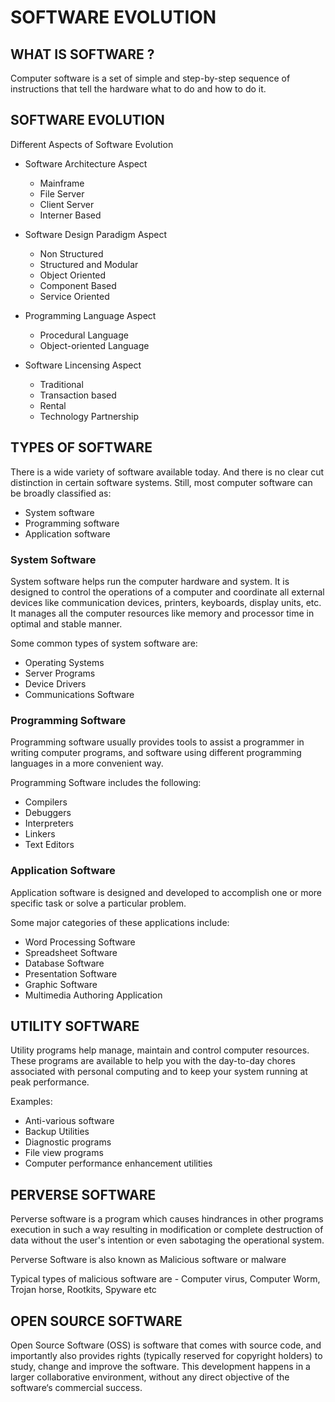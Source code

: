 # SOFTWARE EVOLUTION

## WHAT IS SOFTWARE ?
Computer software is a set of simple and step-by-step sequence of instructions that tell the hardware what to do and how to do it.

## SOFTWARE EVOLUTION

Different Aspects of Software Evolution
- Software Architecture Aspect
    - Mainframe
    - File Server
    - Client Server
    - Interner Based

- Software Design Paradigm Aspect
    - Non Structured
    - Structured and Modular
    - Object Oriented
    - Component Based
    - Service Oriented

- Programming Language Aspect
    - Procedural Language
    - Object-oriented Language

- Software Lincensing Aspect
    - Traditional
    - Transaction based
    - Rental
    - Technology Partnership

## TYPES OF SOFTWARE
There is a wide variety of software available today. And there is no clear cut distinction in certain software systems. Still, most computer software can be broadly classified as:
- System software
- Programming software
- Application software

### System Software
System software helps run the computer hardware and system. It is designed to control the operations of a computer and coordinate all external devices like communication devices, printers, keyboards, display units, etc. It manages all the computer resources like memory and processor time in optimal and stable manner.

Some common types of system software are:
- Operating Systems
- Server Programs
- Device Drivers
- Communications Software

### Programming Software
Programming software usually provides tools to assist a programmer in writing computer programs, and software using different programming languages in a more convenient way.

Programming Software includes the following:
- Compilers
- Debuggers
- Interpreters
- Linkers
- Text Editors

### Application Software
Application software is designed and developed to accomplish one or more specific task or solve a particular problem.

Some major categories of these applications include:
- Word Processing Software
- Spreadsheet Software
- Database Software
- Presentation Software
- Graphic Software
- Multimedia Authoring Application

## UTILITY SOFTWARE
Utility programs help manage, maintain and control computer resources. These programs are available to help you with the day-to-day chores associated with personal computing and to keep your system running at peak performance.

Examples:
- Anti-various software 
- Backup Utilities
- Diagnostic programs
- File view programs
- Computer performance enhancement utilities


## PERVERSE SOFTWARE
Perverse software is a program which causes hindrances in other programs execution in such a way resulting in modification or complete destruction of data without the user's intention or even sabotaging the operational system.

Perverse Software is also known as Malicious software or malware

Typical types of malicious software are - Computer virus, Computer Worm, Trojan horse, Rootkits, Spyware etc


## OPEN SOURCE SOFTWARE
Open Source Software (OSS) is software that comes with source code, and importantly also provides rights (typically reserved for copyright holders) to study, change and improve the software. This development happens in a larger collaborative environment, without any direct objective of the software‘s
commercial success.
